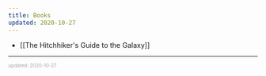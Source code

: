 ```yaml
---
title: Books
updated: 2020-10-27
---
```


- [[The Hitchhiker's Guide to the Galaxy]]

---

<sup><sub><font color="#a6a6a6">updated: 2020-10-27</font></sub></sup>
